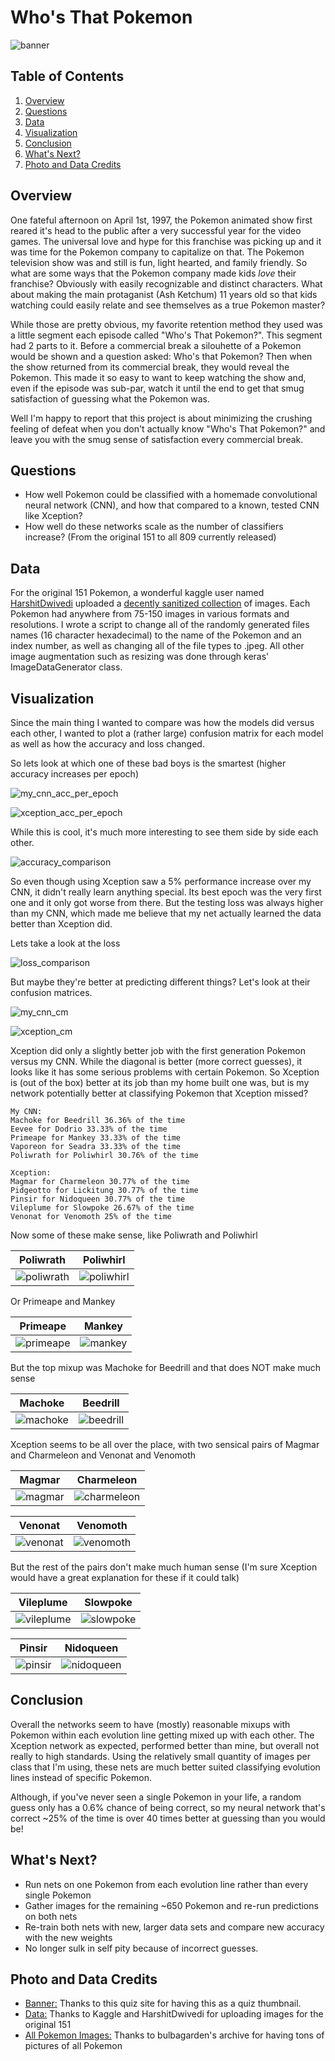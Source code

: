 # Who's That Pokemon

![banner](https://github.com/NJacobsohn/Whos_That_Pokemon/blob/master/img/whos_that_banner.jpg)

## Table of Contents

1. [Overview](#overview)
2. [Questions](#questions)
3. [Data](#cleaning)
4. [Visualization](#visualization)
5. [Conclusion](#conclusion)
6. [What's Next?](#what's-next?)
7. [Photo and Data Credits](#photo-and-data-credits)

## **Overview**

One fateful afternoon on April 1st, 1997, the Pokemon animated show first reared it's head to the public after a very successful year for the video games. The universal love and hype for this franchise was picking up and it was time for the Pokemon company to capitalize on that. The Pokemon television show was and still is fun, light hearted, and family friendly. So what are some ways that the Pokemon company made kids *love* their franchise? Obviously with easily recognizable and distinct characters. What about making the main protaganist (Ash Ketchum) 11 years old so that kids watching could easily relate and see themselves as a true Pokemon master?  

While those are pretty obvious, my favorite retention method they used was a little segment each episode called "Who's That Pokemon?". This segment had 2 parts to it. Before a commercial break a silouhette of a Pokemon would be shown and a question asked: Who's that Pokemon? Then when the show returned from its commercial break, they would reveal the Pokemon. This made it so easy to want to keep watching the show and, even if the episode was sub-par, watch it until the end to get that smug satisfaction of guessing what the Pokemon was.

Well I'm happy to report that this project is about minimizing the crushing feeling of defeat when you don't actually know "Who's That Pokemon?" and leave you with the smug sense of satisfaction every commercial break.

## **Questions**

- How well Pokemon could be classified with a homemade convolutional neural network (CNN), and how that compared to a known, tested CNN like Xception?
- How well do these networks scale as the number of classifiers increase? (From the original 151 to all 809 currently released)  

## **Data**

For the original 151 Pokemon, a wonderful kaggle user named [HarshitDwivedi](https://www.kaggle.com/thedagger) uploaded a [decently sanitized collection](https://www.kaggle.com/thedagger/pokemon-generation-one) of images. Each Pokemon had anywhere from 75-150 images in various formats and resolutions. I wrote a script to change all of the randomly generated files names (16 character hexadecimal) to the name of the Pokemon and an index number, as well as changing all of the file types to .jpeg. All other image augmentation such as resizing was done through keras' ImageDataGenerator class.

## **Visualization**

Since the main thing I wanted to compare was how the models did versus each other, I wanted to plot a (rather large) confusion matrix for each model as well as how the accuracy and loss changed.  

So lets look at which one of these bad boys is the smartest (higher accuracy increases per epoch)

![my_cnn_acc_per_epoch](https://github.com/NJacobsohn/Whos_That_Pokemon/blob/master/img/accuracy_per_epoch_my_cnn.png)

![xception_acc_per_epoch](https://github.com/NJacobsohn/Whos_That_Pokemon/blob/master/img/accuracy_per_epoch_xception.png)

While this is cool, it's much more interesting to see them side by side each other.

![accuracy_comparison](https://github.com/NJacobsohn/Whos_That_Pokemon/blob/master/img/accuracy_comparison.png)

So even though using Xception saw a 5% performance increase over my CNN, it didn't really learn anything special. Its best epoch was the very first one and it only got worse from there. But the testing loss was always higher than my CNN, which made me believe that my net actually learned the data better than Xception did.  

Lets take a look at the loss  

![loss_comparison](https://github.com/NJacobsohn/Whos_That_Pokemon/blob/master/img/loss_comparison.png)

But maybe they're better at predicting different things? Let's look at their confusion matrices.  

![my_cnn_cm](https://github.com/NJacobsohn/Whos_That_Pokemon/blob/master/img/my_cnn_cm.png)

![xception_cm](https://github.com/NJacobsohn/Whos_That_Pokemon/blob/master/img/xception_cm.png)

Xception did only a slightly better job with the first generation Pokemon versus my CNN. While the diagonal is better (more correct guesses), it looks like it has some serious problems with certain Pokemon. So Xception is (out of the box) better at its job than my home built one was, but is my network potentially better at classifying Pokemon that Xception missed?

    My CNN:
    Machoke for Beedrill 36.36% of the time
    Eevee for Dodrio 33.33% of the time
    Primeape for Mankey 33.33% of the time
    Vaporeon for Seadra 33.33% of the time
    Poliwrath for Poliwhirl 30.76% of the time 

    Xception:
    Magmar for Charmeleon 30.77% of the time
    Pidgeotto for Lickitung 30.77% of the time
    Pinsir for Nidoqueen 30.77% of the time
    Vileplume for Slowpoke 26.67% of the time
    Venonat for Venomoth 25% of the time

Now some of these make sense, like Poliwrath and Poliwhirl

Poliwrath                  |  Poliwhirl
:-------------------------:|:-------------------------:
![poliwrath](https://github.com/NJacobsohn/Whos_That_Pokemon/blob/master/img/poliwrath.png)  |  ![poliwhirl](https://github.com/NJacobsohn/Whos_That_Pokemon/blob/master/img/poliwhirl.png)

Or Primeape and Mankey

Primeape                  |  Mankey
:-------------------------:|:-------------------------:
![primeape](https://github.com/NJacobsohn/Whos_That_Pokemon/blob/master/img/primeape.png)  |  ![mankey](https://github.com/NJacobsohn/Whos_That_Pokemon/blob/master/img/mankey.png)

But the top mixup was Machoke for Beedrill and that does NOT make much sense

Machoke                    |  Beedrill
:-------------------------:|:-------------------------:
![machoke](https://github.com/NJacobsohn/Whos_That_Pokemon/blob/master/img/machoke.png)  |  ![beedrill](https://github.com/NJacobsohn/Whos_That_Pokemon/blob/master/img/beedrill.png)

Xception seems to be all over the place, with two sensical pairs of Magmar and Charmeleon and Venonat and Venomoth

Magmar                   |  Charmeleon
:-------------------------:|:-------------------------:
![magmar](https://github.com/NJacobsohn/Whos_That_Pokemon/blob/master/img/magmar.png)  |  ![charmeleon](https://github.com/NJacobsohn/Whos_That_Pokemon/blob/master/img/charmeleon.png)

Venonat                  |  Venomoth
:-------------------------:|:-------------------------:
![venonat](https://github.com/NJacobsohn/Whos_That_Pokemon/blob/master/img/venonat.png)  |  ![venomoth](https://github.com/NJacobsohn/Whos_That_Pokemon/blob/master/img/venomoth.png)

But the rest of the pairs don't make much human sense (I'm sure Xception would have a great explanation for these if it could talk)

Vileplume                  |  Slowpoke
:-------------------------:|:-------------------------:
![vileplume](https://github.com/NJacobsohn/Whos_That_Pokemon/blob/master/img/vileplume.png)  |  ![slowpoke](https://github.com/NJacobsohn/Whos_That_Pokemon/blob/master/img/slowpoke.png)

Pinsir                  |  Nidoqueen
:-------------------------:|:-------------------------:
![pinsir](https://github.com/NJacobsohn/Whos_That_Pokemon/blob/master/img/pinsir.png)  |  ![nidoqueen](https://github.com/NJacobsohn/Whos_That_Pokemon/blob/master/img/nidoqueen.png)

## **Conclusion**

Overall the networks seem to have (mostly) reasonable mixups with Pokemon within each evolution line getting mixed up with each other. The Xception network as expected, performed better than mine, but overall not really to high standards. Using the relatively small quantity of images per class that I'm using, these nets are much better suited classifying evolution lines instead of specific Pokemon.

Although, if you've never seen a single Pokemon in your life, a random guess only has a 0.6% chance of being correct, so my neural network that's correct ~25% of the time is over 40 times better at guessing than you would be!  

## **What's Next?**

- Run nets on one Pokemon from each evolution line rather than every single Pokemon
- Gather images for the remaining ~650 Pokemon and re-run predictions on both nets
- Re-train both nets with new, larger data sets and compare new accuracy with the new weights
- No longer sulk in self pity because of incorrect guesses.

## **Photo and Data Credits**

- [Banner:](https://www.sporcle.com/games/Chenchilla/silhouettes) Thanks to this quiz site for having this as a quiz thumbnail.
- [Data:](https://www.kaggle.com/thedagger/pokemon-generation-one) Thanks to Kaggle and HarshitDwivedi for uploading images for the original 151
- [All Pokemon Images:](https://archives.bulbagarden.net/wiki/) Thanks to bulbagarden's archive for having tons of pictures of all Pokemon
